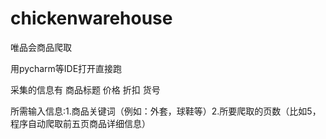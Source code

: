 # chickenwarehouse
唯品会商品爬取


用pycharm等IDE打开直接跑

采集的信息有 商品标题 价格 折扣 货号

所需输入信息:1.商品关键词（例如：外套，球鞋等）2.所要爬取的页数（比如5，程序自动爬取前五页商品详细信息）
